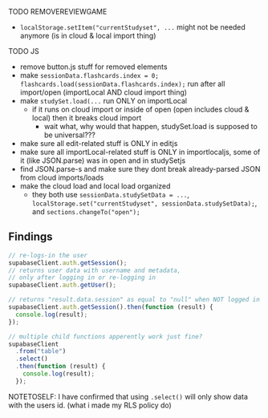 TODO REMOVEREVIEWGAME

- `localStorage.setItem("currentStudyset", ...` might not be needed anymore (is in cloud & local import thing)

TODO JS

- remove button.js stuff for removed elements
- make `sessionData.flashcards.index = 0; flashcards.load(sessionData.flashcards.index);` run after all import/open (importLocal AND cloud import thing)
- make `studySet.load(...` run ONLY on importLocal
  - if it runs on cloud import or inside of open (open includes cloud & local) then it breaks cloud import
    - wait what, why would that happen, studySet.load is supposed to be universal???
- make sure all edit-related stuff is ONLY in editjs
- make sure all importLocal-related stuff is ONLY in importlocaljs, some of it (like JSON.parse) was in open and in studySetjs
- find JSON.parse-s and make sure they dont break already-parsed JSON from cloud imports/loads
- make the cloud load and local load organized
  - they both use `sessionData.studySetData = ...`, `localStorage.set("currentStudyset", sessionData.studySetData);`, and `sections.changeTo("open");`

## Findings

```javascript
// re-logs-in the user
supabaseClient.auth.getSession();
// returns user data with username and metadata,
// only after logging in or re-logging in
supabaseClient.auth.getUser();

// returns "result.data.session" as equal to "null" when NOT logged in
supabaseClient.auth.getSession().then(function (result) {
  console.log(result);
});
```

```javascript
// multiple child functions apperently work just fine?
supabaseClient
  .from("table")
  .select()
  .then(function (result) {
    console.log(result);
  });
```

NOTETOSELF: I have confirmed that using `.select()` will only show data with the users id. (what i made my RLS policy do)
